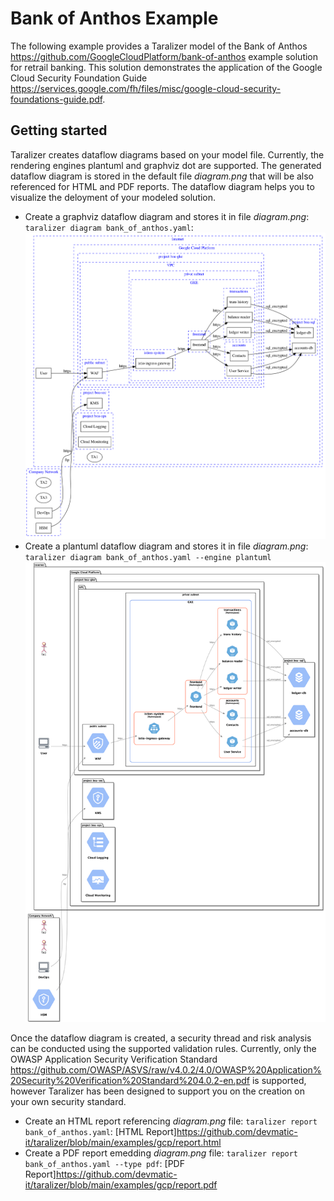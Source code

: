 # Bank of Anthos Example

The following example provides a Taralizer model of the Bank of Anthos <https://github.com/GoogleCloudPlatform/bank-of-anthos>  example solution for retrail banking.
This solution demonstrates the application of the Google Cloud Security Foundation Guide <https://services.google.com/fh/files/misc/google-cloud-security-foundations-guide.pdf>.

## Getting started

Taralizer creates dataflow diagrams based on your model file. Currently, the rendering engines plantuml and graphviz dot are supported.
The generated dataflow diagram is stored in the default file *diagram.png* that will be also referenced for HTML and PDF reports.
The dataflow diagram helps you to visualize the deloyment of your modeled solution.

- Create a graphviz dataflow diagram and stores it in file *diagram.png*: `taralizer diagram bank_of_anthos.yaml`:
![GraphViz dot Dataflow Diagram](https://github.com/devmatic-it/taralizer/blob/main/examples/gcp/diagram_graphviz.png)
- Create a plantuml dataflow diagram and stores it in file *diagram.png*: `taralizer diagram bank_of_anthos.yaml --engine plantuml`
![GraphViz dot Dataflow Diagram](https://github.com/devmatic-it/taralizer/blob/main/examples/gcp/diagram.png)

Once the dataflow diagram is created, a security thread and risk analysis can be conducted using the supported validation rules.
Currently, only the OWASP Application Security Verification Standard <https://github.com/OWASP/ASVS/raw/v4.0.2/4.0/OWASP%20Application%20Security%20Verification%20Standard%204.0.2-en.pdf> is supported, however Taralizer has been designed to support you on the creation on your own security standard.

- Create an HTML report referencing *diagram.png* file:  `taralizer report bank_of_anthos.yaml`:
[HTML Report]<https://github.com/devmatic-it/taralizer/blob/main/examples/gcp/report.html>
- Create a PDF report emedding *diagram.png* file: `taralizer report bank_of_anthos.yaml --type pdf`:
[PDF Report]<https://github.com/devmatic-it/taralizer/blob/main/examples/gcp/report.pdf>

